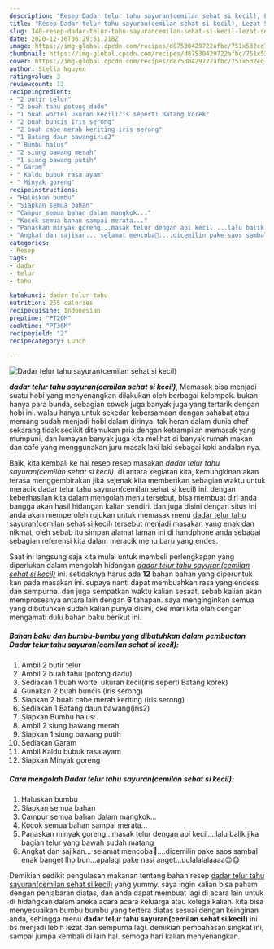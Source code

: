 ```yaml
---
description: "Resep Dadar telur tahu sayuran(cemilan sehat si kecil), Lezat Sekali"
title: "Resep Dadar telur tahu sayuran(cemilan sehat si kecil), Lezat Sekali"
slug: 340-resep-dadar-telur-tahu-sayurancemilan-sehat-si-kecil-lezat-sekali
date: 2020-12-16T06:29:51.218Z
image: https://img-global.cpcdn.com/recipes/d87530429722afbc/751x532cq70/dadar-telur-tahu-sayurancemilan-sehat-si-kecil-foto-resep-utama.jpg
thumbnail: https://img-global.cpcdn.com/recipes/d87530429722afbc/751x532cq70/dadar-telur-tahu-sayurancemilan-sehat-si-kecil-foto-resep-utama.jpg
cover: https://img-global.cpcdn.com/recipes/d87530429722afbc/751x532cq70/dadar-telur-tahu-sayurancemilan-sehat-si-kecil-foto-resep-utama.jpg
author: Stella Nguyen
ratingvalue: 3
reviewcount: 13
recipeingredient:
- "2 butir telur"
- "2 buah tahu potong dadu"
- "1 buah wortel ukuran keciliris seperti Batang korek"
- "2 buah buncis iris serong"
- "2 buah cabe merah keriting iris serong"
- "1 Batang daun bawangiris2"
- " Bumbu halus"
- "2 siung bawang merah"
- "1 siung bawang putih"
- " Garam"
- " Kaldu bubuk rasa ayam"
- " Minyak goreng"
recipeinstructions:
- "Haluskan bumbu"
- "Siapkan semua bahan"
- "Campur semua bahan dalam mangkok..."
- "Kocok semua bahan sampai merata..."
- "Panaskan minyak goreng...masak telur dengan api kecil....lalu balik jika bagian telur yang bawah sudah matang"
- "Angkat dan sajikan... selamat mencoba🤗....dicemilin pake saos sambal enak banget lho bun...apalagi pake nasi anget...uulalalalaaaa😍😋"
categories:
- Resep
tags:
- dadar
- telur
- tahu

katakunci: dadar telur tahu 
nutrition: 255 calories
recipecuisine: Indonesian
preptime: "PT20M"
cooktime: "PT36M"
recipeyield: "2"
recipecategory: Lunch

---
```



![Dadar telur tahu sayuran(cemilan sehat si kecil)](https://img-global.cpcdn.com/recipes/d87530429722afbc/751x532cq70/dadar-telur-tahu-sayurancemilan-sehat-si-kecil-foto-resep-utama.jpg)

<b><i>dadar telur tahu sayuran(cemilan sehat si kecil)</i></b>, Memasak bisa menjadi suatu hobi yang menyenangkan dilakukan oleh berbagai kelompok. bukan hanya para bunda, sebagian cowok juga banyak juga yang tertarik dengan hobi ini. walau hanya untuk sekedar kebersamaan dengan sahabat atau memang sudah menjadi hobi dalam dirinya. tak heran dalam dunia chef sekarang tidak sedikit ditemukan pria dengan ketrampilan memasak yang mumpuni, dan lumayan banyak juga kita melihat di banyak rumah makan dan cafe yang menggunakan juru masak laki laki sebagai koki andalan nya.

Baik, kita kembali ke hal resep resep masakan <i>dadar telur tahu sayuran(cemilan sehat si kecil)</i>. di antara kegiatan kita, kemungkinan akan terasa menggembirakan jika sejenak kita memberikan sebagian waktu untuk meracik dadar telur tahu sayuran(cemilan sehat si kecil) ini. dengan keberhasilan kita dalam mengolah menu tersebut, bisa membuat diri anda bangga akan hasil hidangan kalian sendiri. dan juga disini dengan situs ini anda akan memperoleh rujukan untuk memasak menu <u>dadar telur tahu sayuran(cemilan sehat si kecil)</u> tersebut menjadi masakan yang enak dan nikmat, oleh sebab itu simpan alamat laman ini di handphone anda sebagai sebagian referensi kita dalam meracik menu baru yang endes.




Saat ini langsung saja kita mulai untuk membeli perlengkapan yang diperlukan dalam mengolah hidangan <u><i>dadar telur tahu sayuran(cemilan sehat si kecil)</i></u> ini. setidaknya harus ada <b>12</b> bahan bahan yang diperuntuk kan pada masakan ini. supaya nanti dapat membuahkan rasa yang endess dan sempurna. dan juga sempatkan waktu kalian sesaat, sebab kalian akan memprosesnya antara lain dengan <b>6</b> tahapan. saya menginginkan semua yang dibutuhkan sudah kalian punya disini, oke mari kita olah dengan mengamati dulu bahan baku berikut ini.

<!--inarticleads1-->

##### Bahan baku dan bumbu-bumbu yang dibutuhkan dalam pembuatan Dadar telur tahu sayuran(cemilan sehat si kecil):

1. Ambil 2 butir telur
1. Ambil 2 buah tahu (potong dadu)
1. Sediakan 1 buah wortel ukuran kecil(iris seperti Batang korek)
1. Gunakan 2 buah buncis (iris serong)
1. Siapkan 2 buah cabe merah keriting (iris serong)
1. Sediakan 1 Batang daun bawang(iris2)
1. Siapkan  Bumbu halus:
1. Ambil 2 siung bawang merah
1. Siapkan 1 siung bawang putih
1. Sediakan  Garam
1. Ambil  Kaldu bubuk rasa ayam
1. Siapkan  Minyak goreng




<!--inarticleads2-->

##### Cara mengolah Dadar telur tahu sayuran(cemilan sehat si kecil):

1. Haluskan bumbu
1. Siapkan semua bahan
1. Campur semua bahan dalam mangkok...
1. Kocok semua bahan sampai merata...
1. Panaskan minyak goreng...masak telur dengan api kecil....lalu balik jika bagian telur yang bawah sudah matang
1. Angkat dan sajikan... selamat mencoba🤗....dicemilin pake saos sambal enak banget lho bun...apalagi pake nasi anget...uulalalalaaaa😍😋




Demikian sedikit pengulasan makanan tentang bahan resep <u>dadar telur tahu sayuran(cemilan sehat si kecil)</u> yang yummy. saya ingin kalian bisa paham dengan penjabaran diatas, dan anda dapat membuat lagi di acara lain untuk di hidangkan dalam aneka acara acara keluarga atau kolega kalian. kita bisa menyesuaikan bumbu bumbu yang tertera diatas sesuai dengan keinginan anda, sehingga menu <b>dadar telur tahu sayuran(cemilan sehat si kecil)</b> ini bs menjadi lebih lezat dan sempurna lagi. demikian pembahasan singkat ini, sampai jumpa kembali di lain hal. semoga hari kalian menyenangkan.
